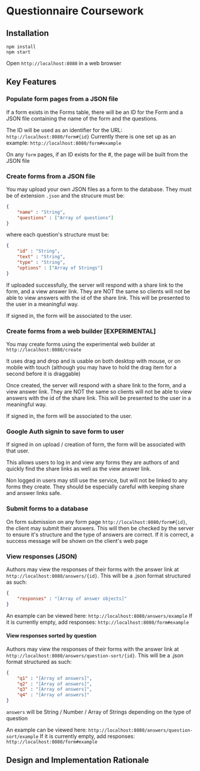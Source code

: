 # Questionnaire Coursework

## Installation

```shell
npm install
npm start
```
Open `http://localhost:8080` in a web browser

## Key Features

### Populate form pages from a JSON file

If a form exists in the Forms table, there will be an ID for the Form and a JSON file containing the name of the form and the questions.

The ID will be used as an identifier for the URL: `http://localhost:8080/form#{id}`
Currently there is one set up as an example: `http://localhost:8080/form#example`

On any `form` pages, if an ID exists for the #, the page will be built from the JSON file

### Create forms from a JSON file

You may upload your own JSON files as a form to the database. They must be of extension `.json` and the strucure must be:

```json
{
	"name" : "String",
	"questions" : ["Array of questions"]
}
```
where each question's structure must be:

```json
{
	"id" : "String",
	"text" : "String",
	"type" : "String",
	"options" : ["Array of Strings"]
}
```

If uploaded successfully, the server will respond with a share link to the form, and a view answer link. They are NOT the same so clients will not be able to view answers with the id of the share link. This will be presented to the user in a meaningful way.

If signed in, the form will be associated to the user.

### Create forms from a web builder [EXPERIMENTAL]

You may create forms using the experimental web builder at `http://localhost:8080/create`

It uses drag and drop and is usable on both desktop with mouse, or on mobile with touch (although you may have to hold the drag item for a second before it is draggable)

Once created, the server will respond with a share link to the form, and a view answer link. They are NOT the same so clients will not be able to view answers with the id of the share link. This will be presented to the user in a meaningful way.

If signed in, the form will be associated to the user.

### Google Auth signin to save form to user

If signed in on upload / creation of form, the form will be associated with that user.

This allows users to log in and view any forms they are authors of and quickly find the share links as well as the view answer link.

Non logged in users may still use the service, but will not be linked to any forms they create. They should be especially careful with keeping share and answer links safe.

### Submit forms to a database

On form submission on any form page `http://localhost:8080/form#{id}`, the client may submit their answers. This will then be checked by the server to ensure it's structure and the type of answers are correct. If it is correct, a success message will be shown on the client's web page

### View responses (JSON)

Authors may view the responses of their forms with the answer link at `http://localhost:8080/answers/{id}`. This will be a .json format structured as such:

```json
{
	"responses" : "[Array of answer objects]"
}
```

An example can be viewed here: `http://localhost:8080/answers/example`
If it is currently empty, add responses: `http://localhost:8080/form#example`


#### View responses sorted by question

Authors may view the responses of their forms with the answer link at `http://localhost:8080/answers/question-sort/{id}`. This will be a .json format structured as such:

```json
{
	"q1" : "[Array of answers]",
	"q2" : "[Array of answers]",
	"q3" : "[Array of answers]",
	"q4" : "[Array of answers]"
}
```
`answers` will be String / Number / Array of Strings depending on the type of question

An example can be viewed here: `http://localhost:8080/answers/question-sort/example`
If it is currently empty, add responses: `http://localhost:8080/form#example`

## Design and Implementation Rationale